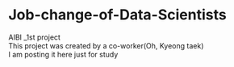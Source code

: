 # Job-change-of-Data-Scientists
AIBI _1st project<br>
This project was created by a co-worker(Oh, Kyeong taek)<br>
I am posting it here just for study<br>
